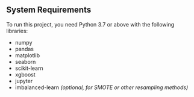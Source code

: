 ## System Requirements

To run this project, you need Python 3.7 or above with the following libraries:

- numpy
- pandas
- matplotlib
- seaborn
- scikit-learn
- xgboost
- jupyter
- imbalanced-learn *(optional, for SMOTE or other resampling methods)*
